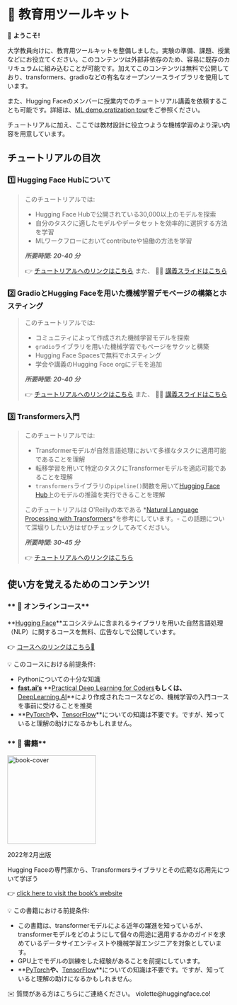 # 🤗 教育用ツールキット

<aside>

👋 **ようこそ!**

大学教員向けに、教育用ツールキットを整備しました。実験の準備、課題、授業などにお役立てください。このコンテンツは外部非依存のため、容易に既存のカリキュラムに組み込むことが可能です。加えてこのコンテンツは無料で公開しており、transformers、gradioなどの有名なオープンソースライブラリを使用しています。

また、Hugging Faceのメンバーに授業内でのチュートリアル講義を依頼することも可能です。詳細は、[ML demo.cratization tour](https://www.notion.so/ML-Demo-cratization-tour-with-66847a294abd4e9785e85663f5239652)をご参照ください。

チュートリアルに加え、ここでは教材設計に役立つような機械学習のより深い内容を用意しています。

</aside>

## **チュートリアルの目次**

### 1️⃣ Hugging Face Hubについて

> このチュートリアルでは:
>
> - Hugging Face Hubで公開されている30,000以上のモデルを探索
> - 自分のタスクに適したモデルやデータセットを効率的に選択する方法を学習
> - MLワークフローにおいてcontributeや協働の方法を学習
>
> **_所要時間: 20-40 分_**
>
> 👉 [チュートリアルへのリンクはこちら](https://www.notion.so/Workshop-A-Tour-through-the-Hugging-Face-Hub-2098e4bae9ba4288857e85c87ff1c851) また、 👩‍🏫 [講義スライドはこちら](https://docs.google.com/presentation/d/1zQqpFTcpNLV7haj2Inw2qKHq8DjfZEaiObW1ZkLvPWM/edit?usp=sharing)

### 2️⃣ GradioとHugging Faceを用いた機械学習デモページの構築とホスティング
> このチュートリアルでは:
>
> - コミュニティによって作成された機械学習モデルを探索
> - `gradio`ライブラリを用いた機械学習でもページをサクッと構築
> - Hugging Face Spacesで無料でホスティング
> - 学会や講義のHugging Face orgにデモを追加
>
> **_所要時間: 20-40 分_**
>
> 👉 [チュートリアルへのリンクはこちら](https://colab.research.google.com/github/huggingface/education-toolkit/blob/main/tutorials/EN/02_ml-demos-with-gradio.ipynb) また、 👩‍🏫 [講義スライドはこちら](https://docs.google.com/presentation/d/14EU_xjtINXtpidWLnUvfcEpmxN46ORS-PLpwfUf8C1I/edit?usp=sharing)

### 3️⃣ Transformers入門

> このチュートリアルでは:
>
> - Transformerモデルが自然言語処理において多様なタスクに適用可能であることを理解
> - 転移学習を用いて特定のタスクにTransformerモデルを適応可能であることを理解
> - `transformers`ライブラリの`pipeline()`関数を用いて[Hugging Face Hub](https://huggingface.co/models)上のモデルの推論を実行できることを理解
>
> このチュートリアルは O'Reillyの本である *[Natural Language Processing with Transformers](https://transformersbook.com/)*を参考にしています。- この話題について深堀りしたい方はぜひチェックしてみてください。
>
> **_所要時間: 30-45 分_**
>
> 👉 [チュートリアルへのリンクはこちら](https://colab.research.google.com/github/huggingface/education-toolkit/blob/main/tutorials/EN/03_getting-started-with-transformers.ipynb)

## **使い方を覚えるためのコンテンツ!**

### ** 🤗 オンラインコース**

**[Hugging Face](https://huggingface.co/)**エコシステムに含まれるライブラリを用いた自然言語処理（NLP）に関するコースを無料、広告なしで公開しています。

👉 [コースへのリンクはこちら🤗](https://huggingface.co/course/chapter1/1)

<aside>
💡 このコースにおける前提条件:

- Pythonについての十分な知識
- **[fast.ai’s](https://www.fast.ai/)** **[Practical Deep Learning for Coders](https://course.fast.ai/)**もしくは、**[DeepLearning.AI](https://www.deeplearning.ai/)**により作成されたコースなどの、機械学習の入門コースを事前に受けることを推奨
- **[PyTorch](https://pytorch.org/)**や、**[TensorFlow](https://www.tensorflow.org/)**についての知識は不要です。ですが、知っていると理解の助けになるかもしれません。
</aside>

### ** 🤗 書籍**

<img alt="book-cover" height=200 src="../../images/book_cover.jpg" id="book-cover"/>

2022年2月出版

Hugging Faceの専門家から、Transformersライブラリとその広範な応用先について学ぼう

👉 [click here to visit the book’s website](https://transformersbook.com/)

<aside>
💡 この書籍における前提条件:

- この書籍は、transformerモデルによる近年の躍進を知っているが、transformerモデルをどのようにして個々の用途に適用するかのガイドを求めているデータサイエンティストや機械学習エンジニアを対象としています。
- GPU上でモデルの訓練をした経験があることを前提にしています。
- **[PyTorch](https://pytorch.org/)**や、**[TensorFlow](https://www.tensorflow.org/)**についての知識は不要です。ですが、知っていると理解の助けになるかもしれません。
</aside>

<aside>
✉️ 質問がある方はこちらにご連絡ください。 violette@huggingface.co!

</aside>

